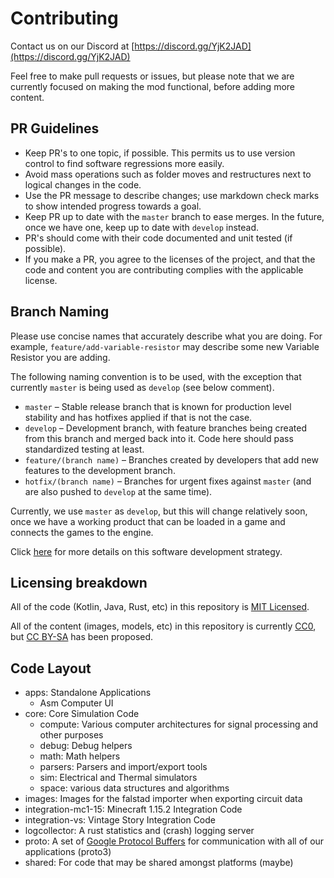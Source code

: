 # Contributing

Contact us on our Discord at [https://discord.gg/YjK2JAD](https://discord.gg/YjK2JAD)

Feel free to make pull requests or issues, but please note that we are currently focused on making the mod functional, before adding more content.

## PR Guidelines

* Keep PR's to one topic, if possible. This permits us to use version control to find software regressions more easily.
* Avoid mass operations such as folder moves and restructures next to logical changes in the code.
* Use the PR message to describe changes; use markdown check marks to show intended progress towards a goal.
* Keep PR up to date with the `master` branch to ease merges. In the future, once we have one, keep up to date with `develop` instead.
* PR's should come with their code documented and unit tested (if possible).
* If you make a PR, you agree to the licenses of the project, and that the code and content you are contributing complies with the applicable license.

## Branch Naming

Please use concise names that accurately describe what you are doing. For example, `feature/add-variable-resistor` may describe some new Variable Resistor you are adding.

The following naming convention is to be used, with the exception that currently `master` is being used as `develop` (see below comment).

* `master` – Stable release branch that is known for production level stability and has hotfixes applied if that is not the case.
* `develop` – Development branch, with feature branches being created from this branch and merged back into it. Code here should pass standardized testing at least.
* `feature/(branch name)` – Branches created by developers that add new features to the development branch.
* `hotfix/(branch name)` – Branches for urgent fixes against `master` (and are also pushed to `develop` at the same time).

Currently, we use `master` as `develop`, but this will change relatively soon, once we have a working product that can be loaded in a game and connects the games to the engine.

Click [here](https://nvie.com/posts/a-successful-git-branching-model/) for more details on this software development strategy.

## Licensing breakdown

All of the code (Kotlin, Java, Rust, etc) in this repository is [MIT Licensed](LICENSE.md).

All of the content (images, models, etc) in this repository is currently [CC0](https://creativecommons.org/share-your-work/public-domain/cc0/), but [CC BY-SA](https://creativecommons.org/licenses/by-sa/4.0/) has been proposed.

## Code Layout

* apps: Standalone Applications
    * Asm Computer UI
* core: Core Simulation Code
    * compute: Various computer architectures for signal processing and other purposes
    * debug: Debug helpers
    * math: Math helpers
    * parsers: Parsers and import/export tools
    * sim: Electrical and Thermal simulators
    * space: various data structures and algorithms
* images: Images for the falstad importer when exporting circuit data
* integration-mc1-15: Minecraft 1.15.2 Integration Code
* integration-vs: Vintage Story Integration Code
* logcollector: A rust statistics and (crash) logging server
* proto: A set of [Google Protocol Buffers](https://developers.google.com/protocol-buffers) for communication with all of our applications (proto3)
* shared: For code that may be shared amongst platforms (maybe)
